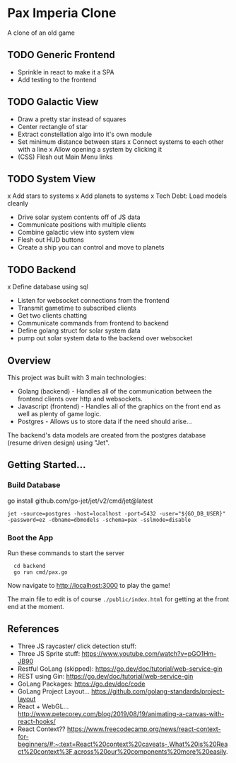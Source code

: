 # Pax Imperia Clone

A clone of an old game


## TODO Generic Frontend
- Sprinkle in react to make it a SPA
- Add testing to the frontend

## TODO Galactic View
- Draw a pretty star instead of squares
- Center rectangle of star
- Extract constellation algo into it's own module
- Set minimum distance between stars
x Connect systems to each other with a line
x Allow opening a system by clicking it
- (CSS) Flesh out Main Menu links

## TODO System View
x Add stars to systems
x Add planets to systems
x Tech Debt: Load models cleanly
- Drive solar system contents off of JS data
- Communicate positions with multiple clients
- Combine galactic view into system view
- Flesh out HUD buttons
- Create a ship you can control and move to planets

## TODO Backend
x Define database using sql
- Listen for websocket connections from the frontend
- Transmit gametime to subscribed clients
- Get two clients chatting
- Communicate commands from frontend to backend
- Define golang struct for solar system data
- pump out solar system data to the backend over websocket

## Overview

This project was built with 3 main technologies:

- Golang (backend)      - Handles all of the communication between the frontend clients over http and websockets.
- Javascript (frontend) - Handles all of the graphics on the front end as well as plenty of game logic.
- Postgres   - Allows us to store data if the need should arise...

The backend's data models are created from the postgres database (resume driven design) using "Jet".

## Getting Started...

### Build Database

go install github.com/go-jet/jet/v2/cmd/jet@latest

```
jet -source=postgres -host=localhost -port=5432 -user="${GO_DB_USER}" -password=ez -dbname=dbmodels -schema=pax -sslmode=disable
```

### Boot the App

Run these commands to start the server
```
  cd backend
  go run cmd/pax.go
```

Now navigate to [http://localhost:3000](http://localhost:3000) to play the game!

The main file to edit is of course `./public/index.html` for getting at the front end at the moment.

## References

- Three JS raycaster/ click detection stuff:
- Three JS Sprite stuff:  https://www.youtube.com/watch?v=pGO1Hm-JB90
- Restful GoLang (skipped):  https://go.dev/doc/tutorial/web-service-gin
- REST using Gin:  https://go.dev/doc/tutorial/web-service-gin
- GoLang Packages: https://go.dev/doc/code
- GoLang Project Layout... https://github.com/golang-standards/project-layout
- React + WebGL... http://www.petecorey.com/blog/2019/08/19/animating-a-canvas-with-react-hooks/
- React Context?? https://www.freecodecamp.org/news/react-context-for-beginners/#:~:text=React%20context%20caveats-,What%20is%20React%20context%3F,across%20our%20components%20more%20easily.